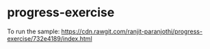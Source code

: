 # progress-exercise

To run the sample: https://cdn.rawgit.com/ranjit-paranjothi/progress-exercise/732e4189/index.html
